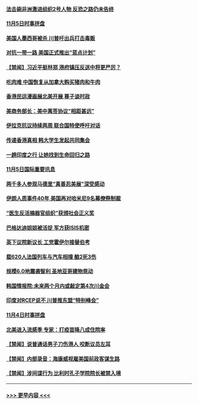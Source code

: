 #### [法击毙非洲激进组织2号人物 反恐之路仍未告终](../pages/prog202/a102701024.md?t=11060711) 
#### [11月5日时事拼盘](../pages/prog202/a102700945.md?t=11060711) 
#### [美国人墨西哥被杀 川普吁出兵打击毒贩](../pages/prog202/a102700905.md?t=11060711) 
#### [对抗一带一路 美国正式推出“蓝点计划”](../pages/prog202/a102700845.md?t=11060711) 
#### [【禁闻】习近平挺林郑 港府镇压反送中将更严厉？](../pages/prog202/a102700865.md?t=11060711) 
#### [吃肉难 中国恢复从加拿大购买猪肉和牛肉](../pages/prog202/a102700854.md?t=11060711) 
#### [香港民运漫画展北美开展 尊子谈时政](../pages/prog202/a102700823.md?t=11060711) 
#### [美商务部长：美中离签协议“相距甚远”](../pages/prog202/a102700701.md?t=11060711) 
#### [伊拉克抗议持续两周 联合国特使呼吁对话](../pages/prog202/a102700749.md?t=11060711) 
#### [传递香港真相 韩大学生发起共同集会](../pages/prog202/a102700688.md?t=11060711) 
#### [一趟印度之行 让她找到生命回归之路](../pages/prog202/a102700643.md?t=11060711) 
#### [11月5日国际重要讯息](../pages/prog202/a102700556.md?t=11060711) 
#### [两千多人参观马德里“真善忍美展”深受感动](../pages/prog202/a102700523.md?t=11060711) 
#### [伊朗人质事件40年 美国再对哈米尼9名幕僚祭制裁](../pages/prog202/a102700503.md?t=11060711) 
#### [“医生反活摘器官组织”获颁社会正义奖](../pages/prog202/a102700499.md?t=11060711) 
#### [巴格达迪姐姐被活捉 军方获ISIS机密](../pages/prog202/a102700450.md?t=11060711) 
#### [英下议院新议长 工党霍伊尔接替伯考](../pages/prog202/a102700373.md?t=11060711) 
#### [载620人法国列车与汽车相撞 酿2死3伤](../pages/prog202/a102700333.md?t=11060711) 
#### [规模6.0地震袭智利 圣地亚哥建物晃动](../pages/prog202/a102700273.md?t=11060711) 
#### [韩国情报院:未来两个月内或敲定第4次川金会](../pages/prog202/a102700197.md?t=11060711) 
#### [印度对RCEP说不 川普推东盟“特别峰会”](../pages/prog202/a102700180.md?t=11060711) 
#### [11月4日时事拼盘](../pages/prog202/a102700167.md?t=11060711) 
#### [北美进入流感季 专家：打疫苗降八成住院率](../pages/prog202/a102700154.md?t=11060711) 
#### [【禁闻】说普通话男子刀伤港人 咬断议员左耳](../pages/prog202/a102700093.md?t=11060711) 
#### [【禁闻】内部录音：海康威视雇美国前政客谋生路](../pages/prog202/a102700083.md?t=11060711) 
#### [【禁闻】涉间谍行为 比利时孔子学院院长被禁入境](../pages/prog202/a102700079.md?t=11060711) 

----
#### [ >>> 更早内容 <<< ](../indexes/prog202-earlier.md)
